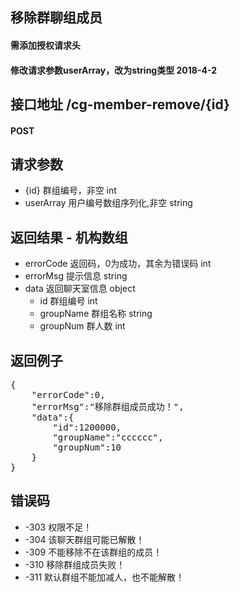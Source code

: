 ## 移除群聊组成员
#### 需添加授权请求头
#### 修改请求参数userArray，改为string类型 2018-4-2

## 接口地址 /cg-member-remove/{id}
#### POST

## 请求参数
* {id} 群组编号，非空 int
* userArray 用户编号数组序列化,非空 string

## 返回结果 - 机构数组
* errorCode	返回码，0为成功，其余为错误码 int
* errorMsg 提示信息 string
* data 返回聊天室信息 object
    *  id 群组编号 int
    *  groupName 群组名称 string
    *  groupNum 群人数 int


## 返回例子
<pre>
{
	"errorCode":0,
	"errorMsg":"移除群组成员成功！",
	"data":{
		"id":1200000,
		"groupName":"cccccc",
		"groupNum":10
	}
}
</pre>

## 错误码
* -303 权限不足！
* -304 该聊天群组可能已解散！
* -309 不能移除不在该群组的成员！
* -310 移除群组成员失败！
* -311 默认群组不能加减人，也不能解散！